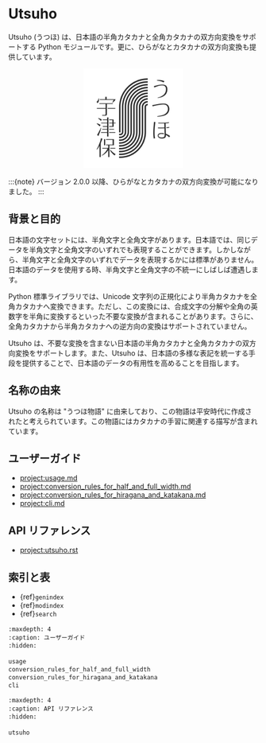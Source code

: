 # Utsuho

Utsuho (うつほ) は、日本語の半角カタカナと全角カタカナの双方向変換をサポートする Python モジュールです。更に、ひらがなとカタカナの双方向変換も提供しています。

<div style="text-align: center;">
  <picture>
    <img src="_static/logo_500x500.png" alt="Utsuho's logo" width="200" height="200" />
  </picture>
</div>

:::{note}
バージョン 2.0.0 以降、ひらがなとカタカナの双方向変換が可能になりました。
:::

## 背景と目的

日本語の文字セットには、半角文字と全角文字があります。日本語では、同じデータを半角文字と全角文字のいずれでも表現することができます。しかしながら、半角文字と全角文字のいずれでデータを表現するかには標準がありません。日本語のデータを使用する時、半角文字と全角文字の不統一にしばしば遭遇します。

Python 標準ライブラリでは、Unicode 文字列の正規化により半角カタカナを全角カタカナへ変換できます。ただし、この変換には、合成文字の分解や全角の英数字を半角に変換するといった不要な変換が含まれることがあります。さらに、全角カタカナから半角カタカナへの逆方向の変換はサポートされていません。

Utsuho は、不要な変換を含まない日本語の半角カタカナと全角カタカナの双方向変換をサポートします。また、Utsuho は、日本語の多様な表記を統一する手段を提供することで、日本語のデータの有用性を高めることを目指します。

## 名称の由来

Utsuho の名称は "うつほ物語" に由来しており、この物語は平安時代に作成されたと考えられています。この物語にはカタカナの手習に関連する描写が含まれています。

## ユーザーガイド

- <project:usage.md>
- <project:conversion_rules_for_half_and_full_width.md>
- <project:conversion_rules_for_hiragana_and_katakana.md>
- <project:cli.md>

## API リファレンス

- <project:utsuho.rst>

## 索引と表

- {ref}`genindex`
- {ref}`modindex`
- {ref}`search`

```{toctree}
:maxdepth: 4
:caption: ユーザーガイド
:hidden:

usage
conversion_rules_for_half_and_full_width
conversion_rules_for_hiragana_and_katakana
cli
```

```{toctree}
:maxdepth: 4
:caption: API リファレンス
:hidden:

utsuho
```
